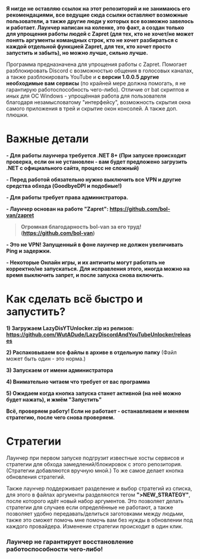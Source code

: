 **Я нигде не оставляю ссылок на этот репозиторий и не занимаюсь его рекомендациями, все ведущие сюда ссылки оставляют возможные пользователи, а также другие люди у которых все возможно завелось и работает. Лаунчер написан на коленке, это факт, а создан только для упрощения работы людей с Zapret (для тех, кто не хочет/не может понять аргументы командных строк, кто не хочет разбираться с каждой отдельной функцией Zapret, для тех, кто хочет просто запустить и забыть), но можно лучше, сильно лучше.**

Программа предназначена для упрощения работы с Zapret. Помогает разблокировать Discord с возможностью общения в голосовых каналах, а также разблокировать YouTube и **с версии 1.0.0.5 другие необходимые вам сервисы** (по крайней мере должна помогать, я не гарантирую работоспособность чего-либо). Отличие от bat скриптов и иных для ОС Windows - упрощённая работа для пользователя благодаря незамысловатому "интерфейсу", возможность скрытия окна самого приложения в трей и скрытие окон консолей. А также доп. плюшки. 

# Важные детали
**- Для работы лаунчера требуется .NET 8+ (При запуске происходит проверка, если он не установлен - вам будет предложено загрузить .NET с официального сайта, процесс не сложный)**

**- Перед работой обязательно нужно выключить все VPN и другие средства обхода (GoodbyeDPI и подобные!)**

**- Для работы требует права администратора.**

**- Лаунчер основан на работе "Zapret": https://github.com/bol-van/zapret**
>**Огромная благодарность bol-van за его труд! (https://github.com/bol-van)**

**- Это не VPN! Запущенный в фоне лаунчер не должен увеличивать Ping и задержки.**

**- Некоторые Онлайн игры, и их античиты могут работать не корректно/не запускаться. Для исправления этого, иногда можно на время выключить запрет, и после запуска снова включить.**

# Как сделать всё быстро и запустить?
**1) Загружаем LazyDisYTUnlocker.zip из релизов: https://github.com/WutADude/LazyDiscordAndYouTubeUnlocker/releases**

**2) Распаковываем все файлы в архиве в отдельную папку** (Файл может быть один - это норма.)

**3) Запускаем от имени администратора**

**4) Внимательно читаем что требует от вас программа**

**5) Ожидаем когда кнопка запуска станет активной (на неё можно будет нажать), и жмём "Запустить"**

**Всё, проверяем работу! Если не работает - останавливаем и меняем стратегию, после чего снова проверяем.**

# Стратегии
Лаунчер при первом запуске подгрузит известные хосты сервисов и стратегии для обхода замедлений/блокировок с этого репозитория. (Стратегии добавляются вручную мной.)
То же самое делает кнопка обновления стратегий.

Также лаунчер поддерживает разделение и выбор стратегий из списка, для этого в файлах аргументы разделяются тегом **">NEW_STRATEGY"**, после которого идёт новый набор аргументов. Это позволяет делать стратегии для случаев если определённые не работают, а также позволяет удобно передавать/делиться заготовками между людьми, также это сможет помочь мне помочь вам без нужды в обновлении под каждого провайдера. Изменение стратегии происходит в один клик.

### Лаунчер не гарантирует восстановление работоспособности чего-либо! 
